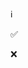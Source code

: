 <!--
❌ Responsive UI
✅ Page Title
❌ Translation
❌ Animation
❌ middleware

❌ Tested on chrome
❌ Tested on firefox
❌ Tested on safari
❌ Tested on android mobile
❌ Tested on apple mobile

❌ Handle loading if data already exists
❌ Handle loading if data is empty
❌ Display data
❌ Handle empty state

❌ Recaptcha
❌ Api implemented
❌ Form Client Side Error Handling
❌ Form Submission Process
❌ Form Post Api Error Handling + ❌ Translation
❌ Form Post Api Success Handling + ❌ Translation
-->

ℹ️

✅

❌
